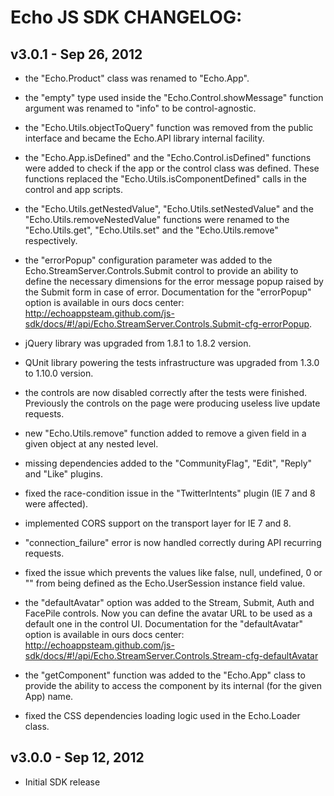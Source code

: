 # Echo JS SDK CHANGELOG:

## v3.0.1 - Sep 26, 2012

- the "Echo.Product" class was renamed to "Echo.App".

- the "empty" type used inside the "Echo.Control.showMessage" function
argument was renamed to "info" to be control-agnostic.

- the "Echo.Utils.objectToQuery" function was removed from the public
interface and became the Echo.API library internal facility.

- the "Echo.App.isDefined" and the "Echo.Control.isDefined" functions
were added to check if the app or the control class was defined. These
functions replaced the "Echo.Utils.isComponentDefined" calls in the
control and app scripts.

- the "Echo.Utils.getNestedValue", "Echo.Utils.setNestedValue" and the
"Echo.Utils.removeNestedValue" functions were renamed to the
"Echo.Utils.get", "Echo.Utils.set" and the "Echo.Utils.remove"
respectively.

- the "errorPopup" configuration parameter was added to the
Echo.StreamServer.Controls.Submit control to provide an ability to
define the necessary dimensions for the error message popup raised by
the Submit form in case of error. Documentation for the "errorPopup"
option is available in ours docs center:
http://echoappsteam.github.com/js-sdk/docs/#!/api/Echo.StreamServer.Controls.Submit-cfg-errorPopup.

- jQuery library was upgraded from 1.8.1 to 1.8.2 version.

- QUnit library powering the tests infrastructure was upgraded from
1.3.0 to 1.10.0 version.

- the controls are now disabled correctly after the tests were
finished. Previously the controls on the page were producing useless
live update requests.

- new "Echo.Utils.remove" function added to remove a given field in a
given object at any nested level.

- missing dependencies added to the "CommunityFlag", "Edit", "Reply"
and "Like" plugins.

- fixed the race-condition issue in the "TwitterIntents" plugin (IE 7
and 8 were affected).

- implemented CORS support on the transport layer for IE 7 and 8.

- "connection_failure" error is now handled correctly during API
recurring requests.

- fixed the issue which prevents the values like false, null,
undefined, 0 or "" from being defined as the Echo.UserSession instance
field value.

- the "defaultAvatar" option was added to the Stream, Submit, Auth and
FacePile controls. Now you can define the avatar URL to be used as a
default one in the control UI. Documentation for the "defaultAvatar"
option is available in ours docs center:
http://echoappsteam.github.com/js-sdk/docs/#!/api/Echo.StreamServer.Controls.Stream-cfg-defaultAvatar

- the "getComponent" function was added to the "Echo.App" class to
provide the ability to access the component by its internal (for the
given App) name.

- fixed the CSS dependencies loading logic used in the Echo.Loader class.

## v3.0.0 - Sep 12, 2012

- Initial SDK release